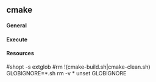 ## cmake

#### General

#### Execute

#### Resources

#shopt -s extglob
#rm !(cmake-build.sh|cmake-clean.sh)
GLOBIGNORE=*.sh
rm -v *
unset GLOBIGNORE